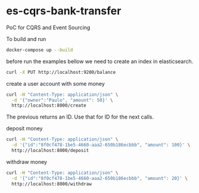 # es-cqrs-bank-transfer
PoC for CQRS and Event Sourcing

To build and run
```sh
docker-compose up --build
```

before run  the examples bellow we need to create an index in elasticsearch.
```sh
curl -X PUT http://localhost:9200/balance
```


create a user account with some money
```sh
curl -H "Content-Type: application/json" \
  -d '{"owner":"Paulo", "amount": 50}' \
  http://localhost:8000/create
```

The previous returns an ID. Use that for ID for the next calls.

deposit money
```sh
curl -H "Content-Type: application/json" \
  -d '{"id":"8f0cf478-1be5-4660-aaa2-650b186ecbbb", "amount": 100}' \
  http://localhost:8000/deposit
```

withdraw money
```sh
curl -H "Content-Type: application/json" \
  -d '{"id":"8f0cf478-1be5-4660-aaa2-650b186ecbbb", "amount": 20}' \
  http://localhost:8000/withdraw
```
